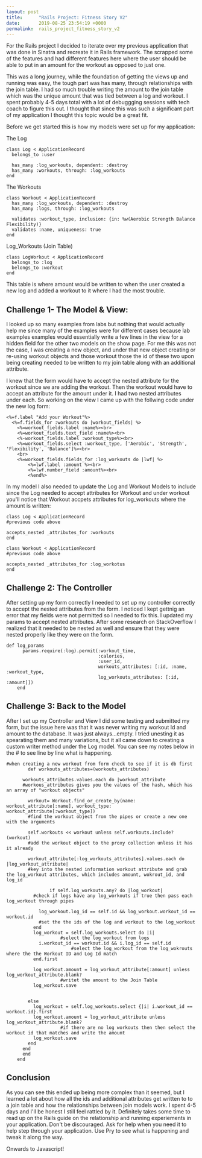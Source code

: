 ```yaml
---
layout: post
title:      "Rails Project: Fitness Story V2"
date:       2019-08-25 23:54:19 +0000
permalink:  rails_project_fitness_story_v2
---
```



For the Rails project I decided to iterate over my previous application that was done in Sinatra and recreate it in Rails framework. The scrapped some of the features and had different features here where the user should be able to put in an amount for the workout as opposed to just one. 

This was a long journey, while the foundation of getting the views up and running was easy, the tough part was has many, through relationships with the join table. I had so much trouble writing the amount to the join table which was the unique amount that was tied between a log and workout. I spent probably 4-5 days total with a lot of debuggging sessions with tech coach to figure this out. I thought that since this was such a significant part of my application I thought this topic would be a great fit.

Before we get started this is how my models were set up for my application:

The Log

```
class Log < ApplicationRecord
  belongs_to :user

  has_many :log_workouts, dependent: :destroy
  has_many :workouts, through: :log_workouts
end
```

The Workouts

```
class Workout < ApplicationRecord
  has_many :log_workouts, dependent: :destroy
  has_many :logs, through: :log_workouts

  validates :workout_type, inclusion: {in: %w(Aerobic Strength Balance Flexibility)}
  validates :name, uniqueness: true
end
```


Log_Workouts (Join Table) 

```
class LogWorkout < ApplicationRecord
  belongs_to :log
  belongs_to :workout
end
```

This table is where amount would be written to when the user created a new log and added a workout to it where I had the most trouble.



## Challenge 1- The Model & View:

I looked up so many examples from labs but nothing that would actually help me since many of the examples were for different cases because lab examples examples would essentially write a few lines in the view for a hidden field for the other two models on the show page.  For me this was not the case, I was creating a new object, and under that new object creating or re-using workout objects and those workout those the id of these two upon being creating needed to be written to my join table along with an additional attribute.

I knew that the form would have to accept the nested attribute for the workout since we are adding the workout. Then the workout would have to accept an attribute for the amount under it. I had two nested attributes under each. So working on the view I came up with the follwing code under the new log form:

```
<%=f.label "Add your Workout"%>
  <%=f.fields_for :workouts do |workout_fields| %>
    <%=workout_fields.label :name%><br>
    <%=workout_fields.text_field :name%><br>
    <%-workout_fields.label :workout_type%><br>
    <%=workout_fields.select :workout_type, ['Aerobic', 'Strength', 'Flexibility', 'Balance']%><br>
    <br>
    <%=workout_fields.fields_for :log_workouts do |lwf| %>
        <%=lwf.label :amount %><br>
        <%=lwf.number_field :amount%><br>
        <%end%>
```

In my model I also needed to update the Log and Workout Models to include since the Log needed to accept attributes for Workout and under workout you'll notice that Workout accpets attributes for log_workouts where the amount is written:

```
class Log < ApplicationRecord
#previous code above

accepts_nested _attributes_for :workouts
end
```

```
class Workout < ApplicationRecord
#previous code above

accepts_nested _attributes_for :log_workotus
end
```


## Challenge 2: The Controller

After setting up my form correctly I needed to set up my controller correctly to accept the nested attributes from the form. I noticed I kept gettnig an error that my fields were not permitted so I needed to fix this. I updated my params to accept nested attributes. After some research on StackOverflow I realized that it needed to be nested as well and ensure that they were nested properly like they were on the form.

```
def log_params
      params.require(:log).permit(:workout_time,
                                  :calories,
                                  :user_id,
                                  workouts_attributes: [:id, :name, :workout_type,
                                  log_workouts_attributes: [:id, :amount]])
    end
```


## Challenge 3: Back to the Model

After I set up my Controller and View I did some testing and submitted my form, but the issue here was that it was never writing my workout Id and amount to the database. It was just always...empty. I tried unesting it as spearating them and many variations, but it all came down to creating a custom writer method under the Log model. You can see my notes below in the # to see line by line what is happening. 


```
#when creating a new workout from form check to see if it is db first
		def workouts_attributes=(workouts_attributes)
		
      workouts_attributes.values.each do |workout_attribute
      #workous_attributes gives you the values of the hash, which has an array of "workout objects"
			
        workout= Workout.find_or_create_by(name: workout_attribute[:name], workout_type: workout_attribute[:workout_type])
        #find the workout object from the pipes or create a new one with the arguments
				
        self.workouts << workout unless self.workouts.include?(workout)
        #add the workout object to the proxy collection unless it has it already
				
        workout_attribute[:log_workouts_attributes].values.each do |log_workout_attribute|
        #key into the nested information workout attribute and grab the log_workout attributes, which includes amount, wokrout_id, and log_id
        
				if self.log_workouts.any? do |log_workout|
          #check if logs have any log_workouts if true then pass each log_workout through pipes
					
            log_workout.log_id == self.id && log_workout.workout_id == workout.id
            #set the the ids of the log and workout to the log_workout 
          end
          log_workout = self.log_workouts.select do |i|
					#select the log_workout from logs
            i.workout_id == workout.id && i.log_id == self.id
						#select the log_workout from the log_wokrouts where the the Workout ID and Log Id match
          end.first
					
          log_workout.amount = log_workout_attribute[:amount] unless log_workout_attribute.blank?
					#writet the amount to the Join Table
          log_workout.save
					
					
        else
          log_workout = self.log_workouts.select {|i| i.workout_id == workout.id}.first
          log_workout.amount = log_workout_attribute unless log_workout_attribute.blank?
					#if there are no log workouts then then select the workout id that matches and write the amount
          log_workout.save
        end
      end
      end
    end

```

## Conclusion

As you can see this ended up being more complex than it seemed, but I learned a lot about how all the ids and additional attributes get written to to a join table and how the relationships between join models work. I spent 4-5 days and I'll be honest I still feel rattled by it. Definitely takes some time to read up on the Rails guide on the relationship and running experiements in your application. Don't be discouraged. Ask for help when you need it to help step through your application. Use Pry to see what is happening and tweak it along the way.

Onwards to Javascript!




